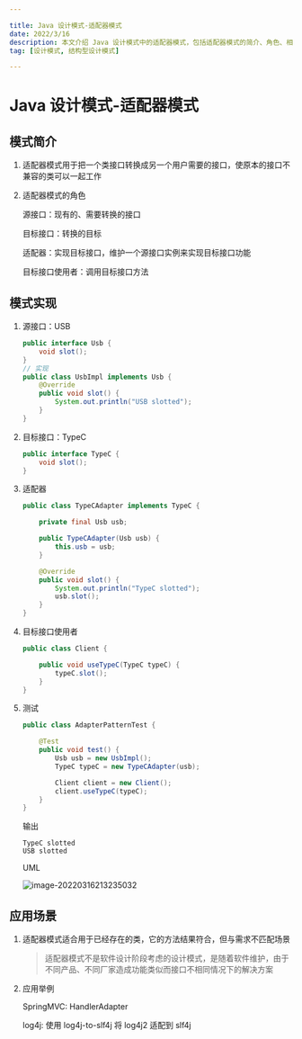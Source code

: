 ```yaml
---

title: Java 设计模式-适配器模式
date: 2022/3/16
description: 本文介绍 Java 设计模式中的适配器模式，包括适配器模式的简介、角色、相关代码实现以及该模式的应用场景
tag: [设计模式, 结构型设计模式]

---
```


# Java 设计模式-适配器模式

## 模式简介

1. 适配器模式用于把一个类接口转换成另一个用户需要的接口，使原本的接口不兼容的类可以一起工作

2. 适配器模式的角色

   源接口：现有的、需要转换的接口

   目标接口：转换的目标
   
   适配器：实现目标接口，维护一个源接口实例来实现目标接口功能
   
   目标接口使用者：调用目标接口方法

## 模式实现

1. 源接口：USB

   ```java
   public interface Usb {
       void slot();
   }
   // 实现
   public class UsbImpl implements Usb {
       @Override
       public void slot() {
           System.out.println("USB slotted");
       }
   }
   ```

2. 目标接口：TypeC

   ```java
   public interface TypeC {
       void slot();
   }
   ```

3. 适配器

   ```java
   public class TypeCAdapter implements TypeC {
   
       private final Usb usb;
   
       public TypeCAdapter(Usb usb) {
           this.usb = usb;
       }
   
       @Override
       public void slot() {
           System.out.println("TypeC slotted");
           usb.slot();
       }
   }
   ```

4. 目标接口使用者

   ```java
   public class Client {
   
       public void useTypeC(TypeC typeC) {
           typeC.slot();
       }
   }
   ```

5. 测试

   ```java
   public class AdapterPatternTest {
   
       @Test
       public void test() {
           Usb usb = new UsbImpl();
           TypeC typeC = new TypeCAdapter(usb);
   
           Client client = new Client();
           client.useTypeC(typeC);
       }
   }
   ```

   输出

   ```
   TypeC slotted
   USB slotted
   ```

   UML

   ![image-20220316213235032](https://gitee.com/cadecode/pic-bed/raw/master/blog-img/2022/03/20220316213238576.png)

## 应用场景

1. 适配器模式适合用于已经存在的类，它的方法结果符合，但与需求不匹配场景

   > 适配器模式不是软件设计阶段考虑的设计模式，是随着软件维护，由于不同产品、不同厂家造成功能类似而接口不相同情况下的解决方案

2. 应用举例

   SpringMVC: HandlerAdapter

   log4j: 使用 log4j-to-slf4j 将 log4j2 适配到 slf4j
